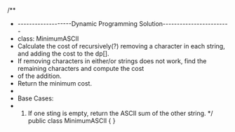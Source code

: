 /**
 * -------------------Dynamic Programming Solution------------------------
 * class: MinimumASCII
 * Calculate the cost of recursively(?) removing a character in each string, and adding the cost to the dp[].
 * If removing characters in either/or strings does not work, find the remaining characters and compute the cost
 * of the addition.
 * Return the minimum cost.
 *
 * Base Cases:
 * 1. If one sting is empty, return the ASCII sum of the other string.
 */
public class MinimumASCII {
}
